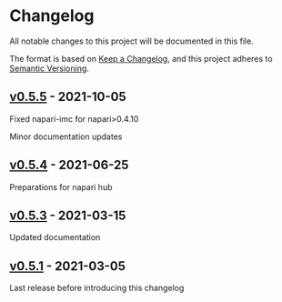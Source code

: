 # Changelog

All notable changes to this project will be documented in this file.

The format is based on [Keep a Changelog](https://keepachangelog.com/en/1.0.0/),
and this project adheres to [Semantic Versioning](https://semver.org/spec/v2.0.0.html).

## [v0.5.5] - 2021-10-05

Fixed napari-imc for napari>0.4.10

Minor documentation updates

## [v0.5.4] - 2021-06-25

Preparations for napari hub

## [v0.5.3] - 2021-03-15

Updated documentation

## [v0.5.1] - 2021-03-05

Last release before introducing this changelog


[v0.5.5]: https://github.com/BodenmillerGroup/napari-imc/compare/v0.5.4...v0.5.5
[v0.5.4]: https://github.com/BodenmillerGroup/napari-imc/compare/v0.5.3...v0.5.4
[v0.5.3]: https://github.com/BodenmillerGroup/napari-imc/compare/v0.5.1...v0.5.3
[v0.5.1]: https://github.com/BodenmillerGroup/napari-imc/releases/tag/v0.5.1
